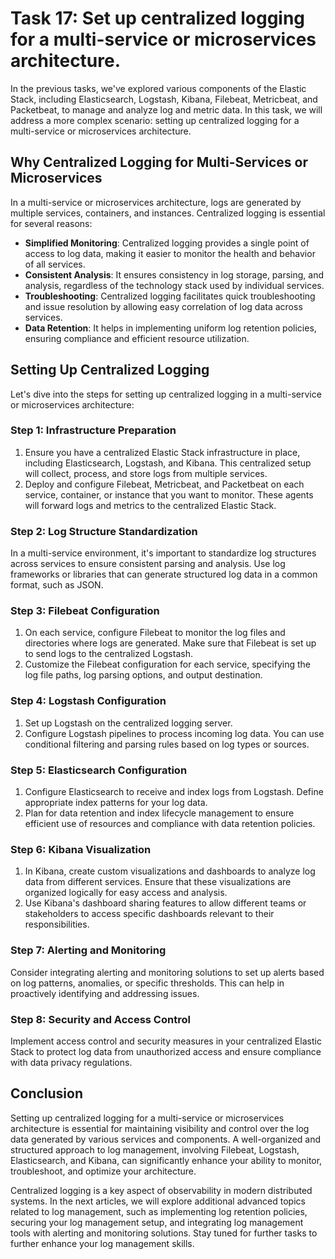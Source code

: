 # Task 17: Set up centralized logging for a multi-service or microservices architecture.

In the previous tasks, we've explored various components of the Elastic Stack, including Elasticsearch, Logstash, Kibana, Filebeat, Metricbeat, and Packetbeat, to manage and analyze log and metric data. In this task, we will address a more complex scenario: setting up centralized logging for a multi-service or microservices architecture.

## **Why Centralized Logging for Multi-Services or Microservices**

In a multi-service or microservices architecture, logs are generated by multiple services, containers, and instances. Centralized logging is essential for several reasons:

- **Simplified Monitoring**: Centralized logging provides a single point of access to log data, making it easier to monitor the health and behavior of all services.
- **Consistent Analysis**: It ensures consistency in log storage, parsing, and analysis, regardless of the technology stack used by individual services.
- **Troubleshooting**: Centralized logging facilitates quick troubleshooting and issue resolution by allowing easy correlation of log data across services.
- **Data Retention**: It helps in implementing uniform log retention policies, ensuring compliance and efficient resource utilization.

## **Setting Up Centralized Logging**

Let's dive into the steps for setting up centralized logging in a multi-service or microservices architecture:

### **Step 1: Infrastructure Preparation**

1. Ensure you have a centralized Elastic Stack infrastructure in place, including Elasticsearch, Logstash, and Kibana. This centralized setup will collect, process, and store logs from multiple services.
2. Deploy and configure Filebeat, Metricbeat, and Packetbeat on each service, container, or instance that you want to monitor. These agents will forward logs and metrics to the centralized Elastic Stack.

### **Step 2: Log Structure Standardization**

In a multi-service environment, it's important to standardize log structures across services to ensure consistent parsing and analysis. Use log frameworks or libraries that can generate structured log data in a common format, such as JSON.

### **Step 3: Filebeat Configuration**

1. On each service, configure Filebeat to monitor the log files and directories where logs are generated. Make sure that Filebeat is set up to send logs to the centralized Logstash.
2. Customize the Filebeat configuration for each service, specifying the log file paths, log parsing options, and output destination.

### **Step 4: Logstash Configuration**

1. Set up Logstash on the centralized logging server.
2. Configure Logstash pipelines to process incoming log data. You can use conditional filtering and parsing rules based on log types or sources.

### **Step 5: Elasticsearch Configuration**

1. Configure Elasticsearch to receive and index logs from Logstash. Define appropriate index patterns for your log data.
2. Plan for data retention and index lifecycle management to ensure efficient use of resources and compliance with data retention policies.

### **Step 6: Kibana Visualization**

1. In Kibana, create custom visualizations and dashboards to analyze log data from different services. Ensure that these visualizations are organized logically for easy access and analysis.
2. Use Kibana's dashboard sharing features to allow different teams or stakeholders to access specific dashboards relevant to their responsibilities.

### **Step 7: Alerting and Monitoring**

Consider integrating alerting and monitoring solutions to set up alerts based on log patterns, anomalies, or specific thresholds. This can help in proactively identifying and addressing issues.

### **Step 8: Security and Access Control**

Implement access control and security measures in your centralized Elastic Stack to protect log data from unauthorized access and ensure compliance with data privacy regulations.

## **Conclusion**

Setting up centralized logging for a multi-service or microservices architecture is essential for maintaining visibility and control over the log data generated by various services and components. A well-organized and structured approach to log management, involving Filebeat, Logstash, Elasticsearch, and Kibana, can significantly enhance your ability to monitor, troubleshoot, and optimize your architecture.

Centralized logging is a key aspect of observability in modern distributed systems. In the next articles, we will explore additional advanced topics related to log management, such as implementing log retention policies, securing your log management setup, and integrating log management tools with alerting and monitoring solutions. Stay tuned for further tasks to further enhance your log management skills.